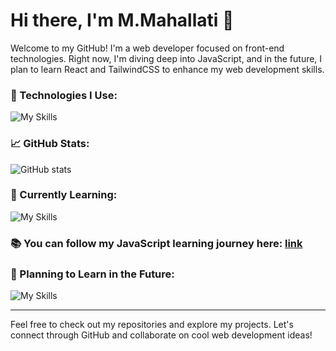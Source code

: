 # Hi there, I'm M.Mahallati 👋

Welcome to my GitHub! I'm a web developer focused on front-end technologies. Right now, I'm diving deep into JavaScript, and in the future, I plan to learn React and TailwindCSS to enhance my web development skills.

### 🔧 Technologies I Use:

![My Skills](https://skillicons.dev/icons?i=js,html,css)

### 📈 GitHub Stats:

![GitHub stats](https://github-readme-stats.vercel.app/api?username=MrMM7&show_icons=true&count_private=true&hide=prs&theme=radical)

### 🌱 Currently Learning:

![My Skills](https://skillicons.dev/icons?i=js)

### 📚 You can follow my JavaScript learning journey here: [link](https://github.com/MrMM7/Javascript-Playground)
### 🚀 Planning to Learn in the Future:

![My Skills](https://skillicons.dev/icons?i=react,tailwindcss)

---

Feel free to check out my repositories and explore my projects. Let's connect through GitHub and collaborate on cool web development ideas!

